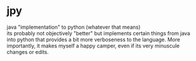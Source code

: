 # jpy
java "implementation" to python (whatever that means) <br>
its probably not objectively "better" but implements certain things from java into python that provides a bit more verboseness to the language. More importantly, it makes myself a happy camper, even if its very minuscule changes or edits.
